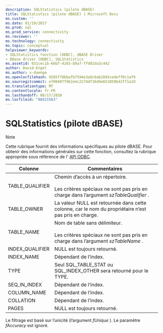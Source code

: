 ```yaml
---
description: SQLStatistics (pilote dBASE)
title: SQLStatistics (pilote dBASE) | Microsoft Docs
ms.custom: ''
ms.date: 01/19/2017
ms.prod: sql
ms.prod_service: connectivity
ms.reviewer: ''
ms.technology: connectivity
ms.topic: conceptual
helpviewer_keywords:
- SQLStatistics function [ODBC], dBASE Driver
- DBase driver [ODBC], SQLStatistics
ms.assetid: 631cec1b-66b7-4103-b9a7-ffd81da3c442
author: David-Engel
ms.author: v-daenge
ms.openlocfilehash: 9285f78bbafb7594e3a9cbab2845cedeff0c1af9
ms.sourcegitcommit: e700497f962e4c2274df16d9e651059b42ff1a10
ms.translationtype: MT
ms.contentlocale: fr-FR
ms.lasthandoff: 08/17/2020
ms.locfileid: "88421563"
---
```

# <a name="sqlstatistics-dbase-driver"></a>SQLStatistics (pilote dBASE)
> [!NOTE]  
>  Cette rubrique fournit des informations spécifiques au pilote dBASE. Pour obtenir des informations générales sur cette fonction, consultez la rubrique appropriée sous référence de l' [API ODBC](../../odbc/reference/syntax/odbc-api-reference.md).  
  
|Colonne|Commentaires|  
|------------|--------------|  
|TABLE_QUALIFIER|Chemin d’accès à un répertoire.<br /><br /> Les critères spéciaux ne sont pas pris en charge dans l’argument *szTableQualifier* .|  
|TABLE_OWNER|La valeur NULL est retournée dans cette colonne, car le nom du propriétaire n’est pas pris en charge.|  
|TABLE_NAME|Nom de table sans délimiteur.<br /><br /> Les critères spéciaux ne sont pas pris en charge dans l’argument *szTableName* .|  
|INDEX_QUALIFIER|NULL est toujours retourné.|  
|INDEX_NAME|Dépendant de l’index.|  
|TYPE|Seul SQL_TABLE_STAT ou SQL_INDEX_OTHER sera retourné pour le TYPE.|  
|SEQ_IN_INDEX|Dépendant de l’index.|  
|COLUMN_NAME|Dépendant de l’index.|  
|COLLATION|Dépendant de l’index.|  
|PAGES|NULL est toujours retourné.|  
  
 Le filtrage est basé sur l’unicité (l’argument *fUnique* ). Le paramètre *fAccuracy* est ignoré.
